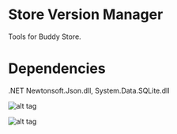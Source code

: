 # Store Version Manager
Tools for Buddy Store.

# Dependencies
.NET Newtonsoft.Json.dll, System.Data.SQLite.dll

![alt tag](http://i.imgur.com/Tz5Nd0W.png) 

![alt tag](http://i.imgur.com/Q3hoJKZ.png)
